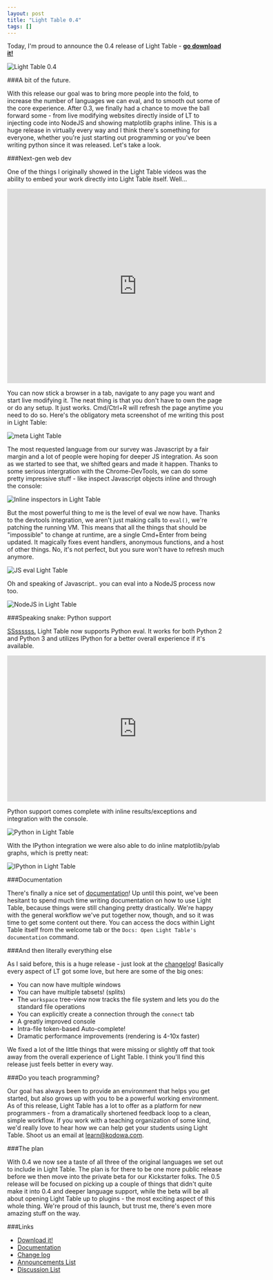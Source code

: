 ```yaml
---
layout: post
title: "Light Table 0.4"
tags: []
---
```


Today, I'm proud to announce the 0.4 release of Light Table - **[go download it!][lt]**

![Light Table 0.4](/images/040/lt.png)

###A bit of the future.

With this release our goal was to bring more people into the fold, to increase the number of languages we can eval, and to smooth out some of the core experience. After 0.3, we finally had a chance to move the ball forward some - from live modifying websites directly inside of LT to injecting code into NodeJS and showing matplotlib graphs inline. This is a huge release in virtually every way and I think there's something for everyone, whether you're just starting out programming or you've been writing python since it was released. Let's take a look.

###Next-gen web dev

One of the things I originally showed in the Light Table videos was the ability to embed your work directly into Light Table itself. Well...

<div class="video"><iframe width="600" height="450" src="http://www.youtube.com/embed/gtXpOD6jFls?rel=0" frameborder="0" allowfullscreen></iframe></div>

You can now stick a browser in a tab, navigate to any page you want and start live modifying it. The neat thing is that you don't have to own the page or do any setup. It just works. Cmd/Ctrl+R will refresh the page anytime you need to do so. Here's the obligatory meta screenshot of me writing this post in Light Table:

![meta Light Table](/images/040/blog.png)

The most requested language from our survey was Javascript by a fair margin and a lot of people were hoping for deeper JS integration. As soon as we started to see that, we shifted gears and made it happen. Thanks to some serious intergration with the Chrome-DevTools, we can do some pretty impressive stuff - like inspect Javascript objects inline and through the console:

![Inline inspectors in Light Table](/images/040/inspector.png)

But the most powerful thing to me is the level of eval we now have. Thanks to the devtools integration, we aren't just making calls to `eval()`, we're patching the running VM. This means that all the things that should be "impossible" to change at runtime, are a single Cmd+Enter from being updated. It magically fixes event handlers, anonymous functions, and a host of other things. No, it's not perfect, but you sure won't have to refresh much anymore.

![JS eval Light Table](/images/040/cube.png)

Oh and speaking of Javascript.. you can eval into a NodeJS process now too.

![NodeJS in Light Table](/images/040/node.png)

###Speaking snake: Python support

[SSssssss.][bash] Light Table now supports Python eval. It works for both Python 2 and Python 3 and utilizes IPython for a better overall experience if it's available.

<div class="video"><iframe width="600" height="338" src="http://www.youtube.com/embed/V2rOTrnqqtg?rel=0" frameborder="0" allowfullscreen></iframe></div>

Python support comes complete with inline results/exceptions and integration with the console.

![Python in Light Table](/images/040/pyinline.png)

With the IPython integration we were also able to do inline matplotlib/pylab graphs, which is pretty neat:

![IPython in Light Table](/images/040/ipygraphs.png)

###Documentation

There's finally a nice set of [documentation][docs]! Up until this point, we've been hesitant to spend much time writing documentation on how to use Light Table, because things were still changing pretty drastically. We're happy with the general workflow we've put together now, though, and so it was time to get some content out there. You can access the docs within Light Table itself from the welcome tab or the `Docs: Open Light Table's documentation` command.

###And then literally everything else

As I said before, this is a huge release - just look at the [changelog][ch]! Basically every aspect of LT got some love, but here are some of the big ones:

* You can now have multiple windows
* You can have multiple tabsets! (splits)
* The `workspace` tree-view now tracks the file system and lets you do the standard file operations
* You can explicitly create a connection through the `connect` tab
* A greatly improved console
* Intra-file token-based Auto-complete!
* Dramatic performance improvements (rendering is 4-10x faster)

We fixed a lot of the little things that were missing or slightly off that took away from the overall experience of Light Table. I think you'll find this release just feels better in every way.

###Do you teach programming?

Our goal has always been to provide an environment that helps you get started, but also grows up with you to be a powerful working environment. As of this release, Light Table has a lot to offer as a platform for new programmers - from a dramatically shortened feedback loop to a clean, simple workflow. If you work with a teaching organization of some kind, we'd really love to hear how we can help get your students using Light Table. Shoot us an email at learn@kodowa.com.

###The plan

With 0.4 we now see a taste of all three of the original languages we set out to include in Light Table. The plan is for there to be one more public release before we then move into the private beta for our Kickstarter folks. The 0.5 release will be focused on picking up a couple of things that didn't quite make it into 0.4 and deeper language support, while the beta will be all about opening Light Table up to plugins - the most exciting aspect of this whole thing. We're proud of this launch, but trust me, there's even more amazing stuff on the way.

###Links
* [Download it!][lt]
* [Documentation][docs]
* [Change log][ch]
* [Announcements List][ann]
* [Discussion List][disc]

[ch]: https://github.com/Kodowa/Light-Table-Playground/blob/master/README.md
[docs]: http://docs.lighttable.com
[lt]: http://www.lighttable.com/
[gh]: https://github.com/Kodowa/Light-Table-Playground/issues
[ann]: https://groups.google.com/forum/?fromgroups#!forum/light-table
[disc]: https://groups.google.com/forum/?fromgroups#!forum/light-table-discussion
[bash]: http://bash.org/?400459
